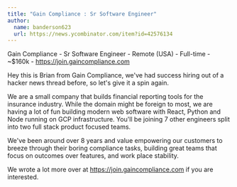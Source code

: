 ```yaml
---
title: "Gain Compliance : Sr Software Engineer"
author:
  name: banderson623
  url: https://news.ycombinator.com/item?id=42576134
---
```

Gain Compliance - Sr Software Engineer - Remote (USA) - Full-time - ~$160k - <a href="https:&#x2F;&#x2F;join.gaincompliance.com" rel="nofollow">https:&#x2F;&#x2F;join.gaincompliance.com</a>

Hey this is Brian from Gain Compliance, we&#x27;ve had success hiring out of a hacker news thread before, so let&#x27;s give it a spin again.

We are a small company that builds financial reporting tools for the insurance industry. While the domain might be foreign to most, we are having a lot of fun building modern web software with React, Python and Node running on GCP infrastructure. You&#x27;ll be joining 7 other engineers split into two full stack product focused teams.

We&#x27;ve been around over 8 years and value empowering our customers to breeze through their boring compliance tasks, building great teams that focus on outcomes over features, and work place stability.

We wrote a lot more over at <a href="https:&#x2F;&#x2F;join.gaincompliance.com" rel="nofollow">https:&#x2F;&#x2F;join.gaincompliance.com</a> if you are interested.
<JobApplication />
